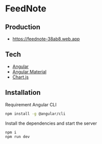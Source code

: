 # FeedNote

## Production
- https://feednote-38ab8.web.app

## Tech

- [Angular](https://angular.io/)
- [Angular Material](https://material.angular.io/)
- [Chart.js](https://www.chartjs.org/)

## Installation

Requirement Angular CLI

```sh
npm install -g @angular/cli
```

Install the dependencies and start the server

```sh
npm i
npm run dev
```